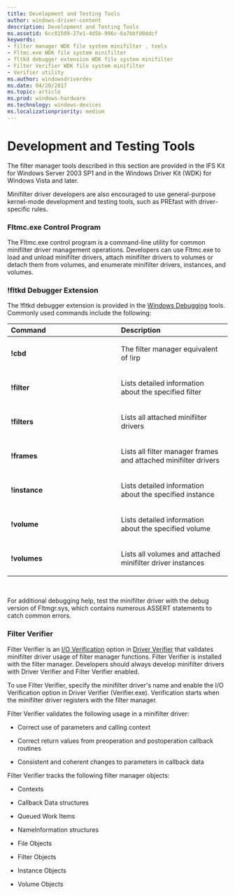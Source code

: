 ```yaml
---
title: Development and Testing Tools
author: windows-driver-content
description: Development and Testing Tools
ms.assetid: 6cc81509-27e1-4d5b-996c-6a7bbfd0ddcf
keywords:
- filter manager WDK file system minifilter , tools
- Fltmc.exe WDK file system minifilter
- fltkd debugger extension WDK file system minifilter
- Filter Verifier WDK file system minifilter
- Verifier utility
ms.author: windowsdriverdev
ms.date: 04/20/2017
ms.topic: article
ms.prod: windows-hardware
ms.technology: windows-devices
ms.localizationpriority: medium
---
```


# Development and Testing Tools


The filter manager tools described in this section are provided in the IFS Kit for Windows Server 2003 SP1 and in the Windows Driver Kit (WDK) for Windows Vista and later.

Minifilter driver developers are also encouraged to use general-purpose kernel-mode development and testing tools, such as PREfast with driver-specific rules.

### <span id="Fltmc.exe_Control_Program"></span><span id="fltmc.exe_control_program"></span><span id="FLTMC.EXE_CONTROL_PROGRAM"></span>Fltmc.exe Control Program

The Fltmc.exe control program is a command-line utility for common minifilter driver management operations. Developers can use Fltmc.exe to load and unload minifilter drivers, attach minifilter drivers to volumes or detach them from volumes, and enumerate minifilter drivers, instances, and volumes.

### <span id="_fltkd_Debugger_Extension"></span><span id="_fltkd_debugger_extension"></span><span id="_FLTKD_DEBUGGER_EXTENSION"></span>!fltkd Debugger Extension

The !fltkd debugger extension is provided in the [Windows Debugging](https://msdn.microsoft.com/library/windows/hardware/ff551063) tools. Commonly used commands include the following:

<table>
<colgroup>
<col width="50%" />
<col width="50%" />
</colgroup>
<thead>
<tr class="header">
<th align="left">Command</th>
<th align="left">Description</th>
</tr>
</thead>
<tbody>
<tr class="odd">
<td align="left"><p><strong>!cbd</strong></p></td>
<td align="left"><p>The filter manager equivalent of !irp</p></td>
</tr>
<tr class="even">
<td align="left"><p><strong>!filter</strong></p></td>
<td align="left"><p>Lists detailed information about the specified filter</p></td>
</tr>
<tr class="odd">
<td align="left"><p><strong>!filters</strong></p></td>
<td align="left"><p>Lists all attached minifilter drivers</p></td>
</tr>
<tr class="even">
<td align="left"><p><strong>!frames</strong></p></td>
<td align="left"><p>Lists all filter manager frames and attached minifilter drivers</p></td>
</tr>
<tr class="odd">
<td align="left"><p><strong>!instance</strong></p></td>
<td align="left"><p>Lists detailed information about the specified instance</p></td>
</tr>
<tr class="even">
<td align="left"><p><strong>!volume</strong></p></td>
<td align="left"><p>Lists detailed information about the specified volume</p></td>
</tr>
<tr class="odd">
<td align="left"><p><strong>!volumes</strong></p></td>
<td align="left"><p>Lists all volumes and attached minifilter driver instances</p></td>
</tr>
</tbody>
</table>

 

For additional debugging help, test the minifilter driver with the debug version of Fltmgr.sys, which contains numerous ASSERT statements to catch common errors.

### <span id="Filter_Verifier"></span><span id="filter_verifier"></span><span id="FILTER_VERIFIER"></span>Filter Verifier

Filter Verifier is an [I/O Verification](https://msdn.microsoft.com/library/windows/hardware/ff548045) option in [Driver Verifier](https://msdn.microsoft.com/library/windows/hardware/ff545448) that validates minifilter driver usage of filter manager functions. Filter Verifier is installed with the filter manager. Developers should always develop minifilter drivers with Driver Verifier and Filter Verifier enabled.

To use Filter Verifier, specify the minifilter driver's name and enable the I/O Verification option in Driver Verifier (Verifier.exe). Verification starts when the minifilter driver registers with the filter manager.

Filter Verifier validates the following usage in a minifilter driver:

-   Correct use of parameters and calling context

-   Correct return values from preoperation and postoperation callback routines

-   Consistent and coherent changes to parameters in callback data

Filter Verifier tracks the following filter manager objects:

-   Contexts

-   Callback Data structures

-   Queued Work Items

-   NameInformation structures

-   File Objects

-   Filter Objects

-   Instance Objects

-   Volume Objects

 

 




